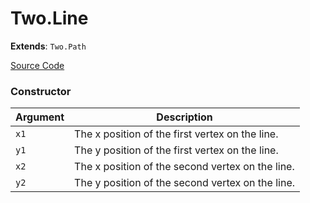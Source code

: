 # Two.Line


<div class="extends">

__Extends__: `Two.Path`

</div>





<div class="meta">

  [Source Code](https://github.com/jonobr1/two.js/blob/dev/src/shapes/line.js#L7)

</div>



### Constructor


| Argument | Description |
| ---- | ----------- |
|  `x1`  | The x position of the first vertex on the line. |
|  `y1`  | The y position of the first vertex on the line. |
|  `x2`  | The x position of the second vertex on the line. |
|  `y2`  | The y position of the second vertex on the line. |


